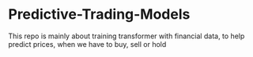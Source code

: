 # Predictive-Trading-Models
This repo is mainly about training transformer with financial data, to help predict prices, when we have to buy, sell or hold
